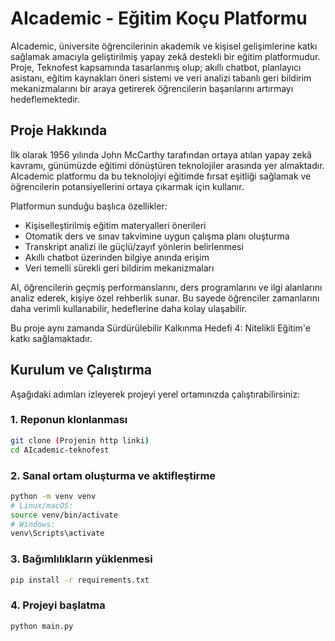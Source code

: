 # AIcademic - Eğitim Koçu Platformu

AIcademic, üniversite öğrencilerinin akademik ve kişisel gelişimlerine katkı sağlamak amacıyla geliştirilmiş yapay zekâ destekli bir eğitim platformudur. Proje, Teknofest kapsamında tasarlanmış olup; akıllı chatbot, planlayıcı asistanı, eğitim kaynakları öneri sistemi ve veri analizi tabanlı geri bildirim mekanizmalarını bir araya getirerek öğrencilerin başarılarını artırmayı hedeflemektedir.

## Proje Hakkında

İlk olarak 1956 yılında John McCarthy tarafından ortaya atılan yapay zekâ kavramı, günümüzde eğitimi dönüştüren teknolojiler arasında yer almaktadır. AIcademic platformu da bu teknolojiyi eğitimde fırsat eşitliği sağlamak ve öğrencilerin potansiyellerini ortaya çıkarmak için kullanır.

Platformun sunduğu başlıca özellikler:
- Kişiselleştirilmiş eğitim materyalleri önerileri
- Otomatik ders ve sınav takvimine uygun çalışma planı oluşturma
- Transkript analizi ile güçlü/zayıf yönlerin belirlenmesi
- Akıllı chatbot üzerinden bilgiye anında erişim
- Veri temelli sürekli geri bildirim mekanizmaları

AI, öğrencilerin geçmiş performanslarını, ders programlarını ve ilgi alanlarını analiz ederek, kişiye özel rehberlik sunar. Bu sayede öğrenciler zamanlarını daha verimli kullanabilir, hedeflerine daha kolay ulaşabilir.

Bu proje aynı zamanda Sürdürülebilir Kalkınma Hedefi 4: Nitelikli Eğitim'e katkı sağlamaktadır.

## Kurulum ve Çalıştırma

Aşağıdaki adımları izleyerek projeyi yerel ortamınızda çalıştırabilirsiniz:

### 1. Reponun klonlanması

```bash
git clone (Projenin http linki)
cd AIcademic-teknofest
```

### 2. Sanal ortam oluşturma ve aktifleştirme

```bash
python -m venv venv
# Linux/macOS:
source venv/bin/activate
# Windows:
venv\Scripts\activate
```

### 3. Bağımlılıkların yüklenmesi

```bash
pip install -r requirements.txt
```

### 4. Projeyi başlatma

```bash
python main.py
```

